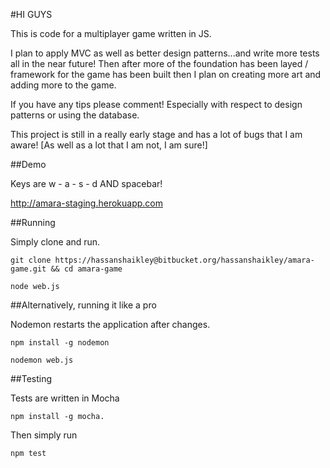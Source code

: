 #HI GUYS

This is code for a multiplayer game written in JS. 

I plan to apply MVC as well as better design patterns...and write more tests all in the near future! Then after more of the foundation has been layed / framework for the game has been built then I plan on creating more art and adding more to the game.

If you have any tips please comment! Especially with respect to design patterns or using the database.

This project is still in a really early stage and has a lot of bugs that I am aware! [As well as a lot that I am not, I am sure!]

##Demo

Keys are w - a - s - d AND spacebar!

http://amara-staging.herokuapp.com 

##Running

Simply clone and run.

    git clone https://hassanshaikley@bitbucket.org/hassanshaikley/amara-game.git && cd amara-game

    node web.js

##Alternatively, running it like a pro

Nodemon restarts the application after changes.

    npm install -g nodemon

    nodemon web.js

##Testing

Tests are written in Mocha

    npm install -g mocha.

Then simply run

    npm test
